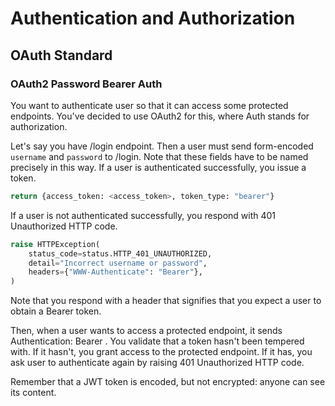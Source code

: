 # Authentication and Authorization

## OAuth Standard

### OAuth2 Password Bearer Auth

You want to authenticate user so that it can access some protected endpoints.
You've decided to use OAuth2 for this, where Auth stands for authorization.

Let's say you have /login endpoint.
Then a user must send form-encoded `username` and `password` to /login.
Note that these fields have to be named precisely in this way.
If a user is authenticated successfully, you issue a token.

```Python
return {access_token: <access_token>, token_type: "bearer"}
```

If a user is not authenticated successfully,
you respond with 401 Unauthorized HTTP code.

```Python
raise HTTPException(
    status_code=status.HTTP_401_UNAUTHORIZED,
    detail="Incorrect username or password",
    headers={"WWW-Authenticate": "Bearer"},
)
```

Note that you respond with a header that signifies that you expect a user to obtain a Bearer token.

Then, when a user wants to access a protected endpoint, it sends Authentication: Bearer <token>.
You validate that a token hasn't been tempered with.
If it hasn't, you grant access to the protected endpoint.
If it has, you ask user to authenticate again by raising 401 Unauthorized HTTP code.

Remember that a JWT token is encoded, but not encrypted: anyone can see its content.
